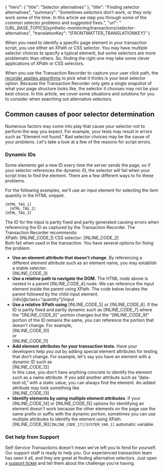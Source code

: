 {
  "hero": {
    "title": "Selector alternatives"
  },
  "title": "Finding selector alternatives",
  "summary": "Sometimes selectors don't work, or they only work some of the time. In this article we step you through some of the common selector problems and suggested fixes.",
  "url": "[URL_BASE_TOPICS]synthetic-monitoring/transactions/selector-alternatives",
  "translationKey": "[FRONTMATTER_TRANSLATIONKEY]"
}

When you need to identify a specific page element in your transaction script, you use either an XPath or CSS selector. You may have multiple selector choices to specify a typical element, but some selectors are more problematic than others. So, finding the right one may take some clever applications of XPath or CSS selectors.

When you use the Transaction Recorder to capture your user click path, the [recorder applies algorithms]([LINK_URL_1]) to pick what it thinks is your best selector option. Because the Transaction Recorder only gets a single snapshot of what your page structure looks like, the selector it chooses may not be your best choice. In this article, we cover some situations and solutions for you to consider when searching out alternative selectors.

## Common causes of poor selector determination

Numerous factors may come into play that cause your selector not to perform the way you expect. For example, your tests may result in errors such as "Element not found." Bad selector choices may be the cause of your problems. Let's take a look at a few of the reasons for script errors.

### Dynamic IDs

Some elements get a new ID every time the server sends the page, so if your selector references the dynamic ID, the selector will fail when your script tries to find the element. There are a few different ways to fix these problems.  
  
For the following examples, we'll use an input element for selecting the item quantity in the HTML snippet.

    [HTML_TAG_1] 
      [HTML_TAG_2] 
    [HTML_TAG_3]

The ID for the input is partly fixed and partly generated causing errors when referencing the ID as captured by the Transaction Recorder. The Transaction Recorder recommends:  
XPath: [INLINE_CODE_1] CSS selector: [INLINE_CODE_2]  
Both fail when used in the transaction. You have several options for fixing the problem.

-   **Use an element attribute that doesn’t change**. By referencing a different element attribute such as an element name, you may establish a stable selector.  
    [INLINE_CODE_3]
-   **Use a relative path to navigate the DOM.** The HTML node above is nested in a parent [INLINE_CODE_4] node. We can reference the input element inside the parent using XPath. The code below locates the parent followed by the child input element.  
    //div\[@class="quantity"\]/input
-   **Use a relative XPath using** [INLINE_CODE_5] or [INLINE_CODE_6]. If the ID is partly fixed and partly dynamic such as [INLINE_CODE_7] where the "[INLINE_CODE_8]" portion changes but the "[INLINE_CODE_9]" portion of the ID remains the same, you can reference the portion that doesn't change. For example,  
    [INLINE_CODE_10]  
    or  
    [INLINE_CODE_11]
-   **Add element attributes for your transaction tests**. Have your developers help you out by adding special element attributes for testing that don’t change. For example, let's say you have an element with a dynamic ID such as  
    [INLINE_CODE_12]  
    In this case, you don’t have anything concrete to identify the element such as a name attribute. If you add another attribute such as “data-test-id,” with a static value, you can always find the element. An added attribute may look something like  
    [INLINE_CODE_13]
-   **Identify elements by using multiple element attributes**. If your [INLINE_CODE_14] or [INLINE_CODE_15] options for identifying an element doesn't work because the other elements on the page use the same prefix or suffix with the dynamic portion, sometimes you can use multiple attributes to identify the element using XPath.  
    [INLINE_CODE_16]`[INLINE_CODE_17][SYSTEM_VAR_1]` automatic variable.

### Get help from Support

Self-Service Transactions doesn’t mean we’ve left you to fend for yourself. Our support staff is ready to help you. Our experienced transaction team has seen it all, and they are great at finding alternative selectors. Just open a [support ticket]([LINK_URL_8]) and tell them about the challenge you’re having.
